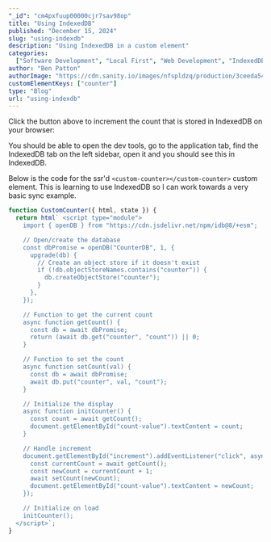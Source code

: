```yaml
---
"_id": "cm4pxfuup00000cjr7sav98op"
title: "Using IndexedDB"
published: "December 15, 2024"
slug: "using-indexdb"
description: "Using IndexedDB in a custom element"
categories:
  ["Software Development", "Local First", "Web Development", "IndexedDB"]
author: "Ben Patton"
authorImage: "https://cdn.sanity.io/images/nfspldzq/production/3ceeda54221c7c0614ecc51f955c7be39a1da34e-512x512.jpg"
customElementKeys: ["counter"]
type: "Blog"
url: "using-indexdb"
---
```


Click the button above to increment the count that is stored in IndexedDB on your browser:

You should be able to open the dev tools, go to the application tab, find the IndexedDB tab on the left sidebar, open it and you should see this in IndexedDB.

Below is the code for the ssr'd `<custom-counter></custom-counter>` custom element. This is learning to use IndexedDB so I can work towards a very basic sync example.

```js
function CustomCounter({ html, state }) {
  return html` <script type="module">
    import { openDB } from "https://cdn.jsdelivr.net/npm/idb@8/+esm";

    // Open/create the database
    const dbPromise = openDB("CounterDB", 1, {
      upgrade(db) {
        // Create an object store if it doesn't exist
        if (!db.objectStoreNames.contains("counter")) {
          db.createObjectStore("counter");
        }
      },
    });

    // Function to get the current count
    async function getCount() {
      const db = await dbPromise;
      return (await db.get("counter", "count")) || 0;
    }

    // Function to set the count
    async function setCount(val) {
      const db = await dbPromise;
      await db.put("counter", val, "count");
    }

    // Initialize the display
    async function initCounter() {
      const count = await getCount();
      document.getElementById("count-value").textContent = count;
    }

    // Handle increment
    document.getElementById("increment").addEventListener("click", async () => {
      const currentCount = await getCount();
      const newCount = currentCount + 1;
      await setCount(newCount);
      document.getElementById("count-value").textContent = newCount;
    });

    // Initialize on load
    initCounter();
  </script>`;
}
```
